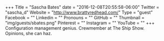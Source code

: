 +++
Title = "Sascha Bates"
date = "2016-12-08T20:55:58-06:00"
Twitter = "sascha_d"
Website = "http://www.brattyredhead.com/"
Type = "guest"
Facebook = ""
Linkedin = ""
Pronouns = ""
GitHub = ""
Thumbnail = "img/guests/sbates.png"
Pinterest = ""
Instagram = ""
YouTube = ""
+++
Configuration management genius. Crewmember at The Ship Show. Opinions, she can haz.
